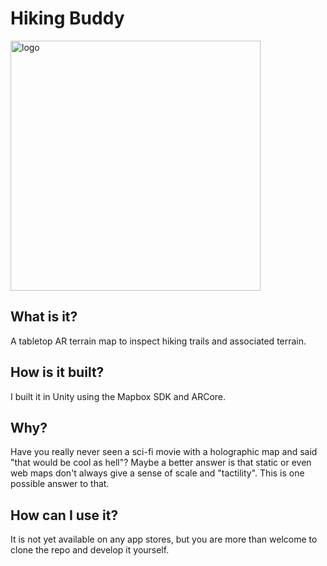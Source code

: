 # Hiking Buddy
<img src="logo.png" alt="logo" width="400" height="400">

## What is it?
A tabletop AR terrain map to inspect hiking trails and associated terrain.

## How is it built?
I built it in Unity using the Mapbox SDK and ARCore.

## Why?
Have you really never seen a sci-fi movie with a holographic map and said "that would be cool as hell"? 
Maybe a better answer is that static or even web maps don't always give a sense of scale and "tactility". This is one possible answer to that.

## How can I use it?
It is not yet available on any app stores, but you are more than welcome to clone the repo and develop it yourself.
